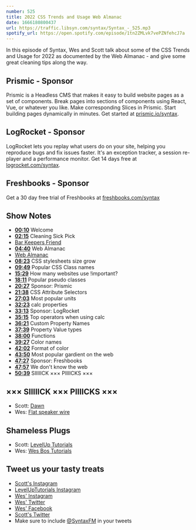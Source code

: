 ```yaml
---
number: 525
title: 2022 CSS Trends and Usage Web Almanac
date: 1666180800437
url: https://traffic.libsyn.com/syntax/Syntax_-_525.mp3
spotify_url: https://open.spotify.com/episode/1tn2ZMLvk7vePZNfehcJ7a
---
```


In this episode of Syntax, Wes and Scott talk about some of the CSS Trends and Usage for 2022 as documented by the Web Almanac - and give some great cleaning tips along the way.

## Prismic  - Sponsor

Prismic is a Headless CMS that makes it easy to build website pages as a set of components. Break pages into sections of components using React, Vue, or whatever you like. Make corresponding Slices in Prismic. Start building pages dynamically in minutes. Get started at [prismic.io/syntax](https://prismic.io/syntax).

## LogRocket - Sponsor

LogRocket lets you replay what users do on your site, helping you reproduce bugs and fix issues faster. It's an exception tracker, a session re-player and a performance monitor. Get 14 days free at [logrocket.com/syntax](https://logrocket.com/syntax).

## Freshbooks - Sponsor

Get a 30 day free trial of Freshbooks at [freshbooks.com/syntax](https://freshbooks.com/syntax)

## Show Notes

* **[00:10](#t=00:10)** Welcome
* **[02:15](#t=02:15)** Cleaning Sick Pick
* [Bar Keepers Friend](https://barkeepersfriend.com)
* **[04:40](#t=04:40)** Web Almanac
* [Web Almanac](https://almanac.httparchive.org/)
* **[08:23](#t=08:23)** CSS stylesheets size grow
* **[09:49](#t=09:49)** Popular CSS Class names
* **[15:29](#t=15:29)** How many websites use !important?
* **[18:11](#t=18:11)** Popular pseudo classes
* **[20:27](#t=20:27)** Sponsor: Prismic
* **[21:38](#t=21:38)** CSS Attribute Selectors
* **[27:03](#t=27:03)** Most popular units
* **[32:23](#t=32:23)** calc properties
* **[33:13](#t=33:13)** Sponsor: LogRocket
* **[35:15](#t=35:15)** Top operators when using calc
* **[36:21](#t=36:21)** Custom Property Names
* **[37:39](#t=37:39)** Property Value types
* **[38:00](#t=38:00)** Functions
* **[39:27](#t=39:27)** Color names
* **[42:02](#t=42:02)** Format of color
* **[43:50](#t=43:50)** Most popular gardient on the web
* **[47:27](#t=47:27)** Sponsor: Freshbooks
* **[47:57](#t=47:57)** We don't know the web
* **[50:39](#t=50:39)** SIIIIICK ××× PIIIICKS ×××

## ××× SIIIIICK ××× PIIIICKS ×××

* Scott: [Dawn](https://amzn.to/3SStChK)
* Wes: [Flat speaker wire](https://amzn.to/3CtIuO8)

## Shameless Plugs

* Scott: [LevelUp Tutorials](https://leveluptutorials.com/)
* Wes: [Wes Bos Tutorials](https://wesbos.com/courses)

## Tweet us your tasty treats

* [Scott's Instagram](https://www.instagram.com/stolinski/)
* [LevelUpTutorials Instagram](https://www.instagram.com/LevelUpTutorials/)
* [Wes' Instagram](https://www.instagram.com/wesbos/)
* [Wes' Twitter](https://twitter.com/wesbos)
* [Wes' Facebook](https://www.facebook.com/wesbos.developer)
* [Scott's Twitter](https://twitter.com/stolinski)
* Make sure to include [@SyntaxFM](https://twitter.com/SyntaxFM) in your tweets
